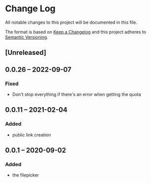 # Change Log
All notable changes to this project will be documented in this file.

The format is based on [Keep a Changelog](http://keepachangelog.com/)
and this project adheres to [Semantic Versioning](http://semver.org/).

## [Unreleased]

## 0.0.26 – 2022-09-07
### Fixed
- Don't stop everything if there's an error when getting the quota

## 0.0.11 – 2021-02-04
### Added
- public link creation

## 0.0.1 – 2020-09-02
### Added
* the filepicker
